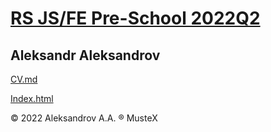# [RS JS/FE Pre-School 2022Q2](https://aleksandrov-aa.github.io/rsschool-cv/ "CV#3") 


## Aleksandr Aleksandrov

[CV.md](https://aleksandrov-aa.github.io/rsschool-cv/cv "CV.MD")

[Index.html](https://aleksandrov-aa.github.io/rsschool-cv/ "index.html")



© 2022 Aleksandrov A.A. ® MusteX
